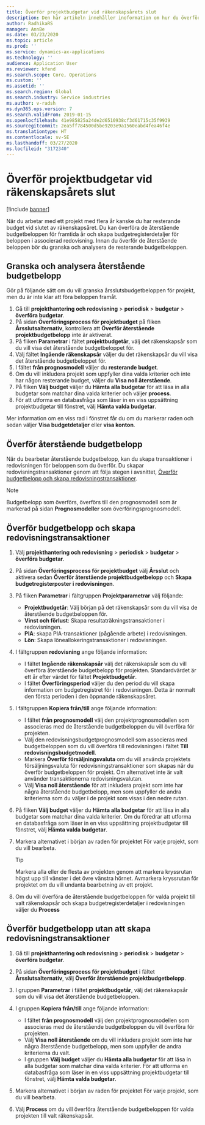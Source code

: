 ```yaml
---
title: Överför projektbudgetar vid räkenskapsårets slut
description: Den här artikeln innehåller inoformation om hur du överför resterande budgetbelopp till framtida år och skapar budgetregisterdetaljer.
author: RadhikaRS
manager: AnnBe
ms.date: 03/23/2020
ms.topic: article
ms.prod: ''
ms.service: dynamics-ax-applications
ms.technology: ''
audience: Application User
ms.reviewer: kfend
ms.search.scope: Core, Operations
ms.custom: ''
ms.assetid: ''
ms.search.region: Global
ms.search.industry: Service industries
ms.author: v-radsh
ms.dyn365.ops.version: 7
ms.search.validFrom: 2019-01-15
ms.openlocfilehash: 41e985825a24de2d6510938cf3d61715c35f9939
ms.sourcegitcommit: 2ea5ff784500d5be9203e9a1560eabd4fea46f4e
ms.translationtype: HT
ms.contentlocale: sv-SE
ms.lasthandoff: 03/27/2020
ms.locfileid: "3172340"
---
```

# <a name="transfer-project-budgets-at-fiscal-year-end"></a>Överför projektbudgetar vid räkenskapsårets slut

[!include [banner](../includes/banner.md)]

När du arbetar med ett projekt med flera år kanske du har resterande budget vid slutet av räkenskapsåret. Du kan överföra de återstående budgetbeloppen för framtida år och skapa budgetregisterdetaljer för beloppen i associerad redovisning. Innan du överför de återstående beloppen bör du granska och analysera de resterande budgetbeloppen.

## <a name="review-and-analyze-remaining-budget-amounts"></a>Granska och analysera återstående budgetbelopp

Gör på följande sätt om du vill granska årsslutsbudgetbeloppen för projekt, men du är inte klar att föra beloppen framåt.

1. Gå till **projekthantering och redovisning** > **periodisk** > **budgetar** > **överföra budgetar**. 
2. På sidan **Överföringsprocess för projektbudget** på fliken **Årsslutsalternativ**, kontrollera att **Överför återstående projektbudgetbelopp** inte är aktiverat.
3. På fliken **Parametrar** i fältet **projektbudgetår**, välj det räkenskapsår som du vill visa det återstående budgetbeloppet för. 
4. Välj fältet **Ingående räkenskapsår** väljer du det räkenskapsår du vill visa det återstående budgetbeloppet för. 
5. I fältet **från prognosmodell** väljer du **resterande budget**. 
6. Om du vill inkludera projekt som uppfyller dina valda kriterier och inte har någon resterande budget, väljer du **Visa noll återstående**.  
7. På fliken **Välj budget** väljer du **Hämta alla budgetar** för att läsa in alla budgetar som matchar dina valda kriterier och väljer **process**. 
8. För att utforma en databasfråga som läser in en viss uppsättning projektbudgetar till fönstret, välj **Hämta valda budgetar**.

Mer information om en viss rad i fönstret får du om du markerar raden och sedan väljer **Visa budgetdetaljer** eller **visa konton**.

## <a name="carry-forward-remaining-budget-amounts"></a>Överför återstående budgetbelopp 

När du bearbetar återstående budgetbelopp, kan du skapa transaktioner i redovisningen för beloppen som du överför. Du skapar redovisningstransaktioner genom att följa stegen i avsnittet, [Överför budgetbelopp och skapa redovisningstransaktioner](#carry-forward). 

> [!NOTE]
> Budgetbelopp som överförs, överförs till den prognosmodell som är markerad på sidan **Prognosmodeller** som överföringsprognosmodell.  

## <a name="carry-forward-budget-amounts-and-create-general-ledger-transactions"></a><a name="carry-forward"></a>Överför budgetbelopp och skapa redovisningstransaktioner

1.  Välj **projekthantering och redovisning** > **periodisk** > **budgetar** > **överföra budgetar**. 
2. På sidan **Överföringsprocess för projektbudget** välj **Årsslut** och aktivera sedan **Överför återstående projektbudgetbelopp** och **Skapa budgetregisterposter i redovisningen**. 
3. På fliken **Parametrar** i fältgruppen **Projektparametrar** välj följande:

   - **Projektbudgetår**: Välj början på det räkenskapsår som du vill visa de återstående budgetbeloppen för. 
   - **Vinst och förlust**: Skapa resultaträkningstransaktioner i redovisningen. 
   -  **PIA**: skapa PIA-transaktioner (pågående arbete) i redovisningen.
   -  **Lön**: Skapa löneallokeringstransaktioner i redovisningen. 

5. I fältgruppen **redovisning** ange följande information: 

   - I fältet **Ingående räkenskapsår** välj det räkenskapsår som du vill överföra återstående budgetbelopp för projekten. Standardvärdet är ett år efter värdet för fältet **Projektbudgetår**.
   -  I fältet **Överföringsperiod** väljer du den period du vill skapa information om budgetregistret för i redovisningen. Detta är normalt den första perioden i den öppnande räkenskapsåret.

6. I fältgruppen **Kopiera från/till** ange följande information:

   - I fältet **från prognosmodell** välj den projektprognosmodellen som associeras med de återstående budgetbeloppen du vill överföra för projekten. 
   - Välj den redovisningsbudgetprognosmodell som associeras med budgetbeloppen som du vill överföra till redovisningen i fältet **Till redovisningsbudgetmodell**. 
   -  Markera **Överför försäljningsvaluta** om du vill använda projektets försäljningsvaluta för redovisningstransaktioner som skapas när du överför budgetbeloppen för projekt. Om alternativet inte är valt använder transaktionerna redovisningsvalutan. 
   -  Välj **Visa noll återstående** för att inkludera projekt som inte har några återstående budgetbelopp, men som uppfyller de andra kriterierna som du väljer i de projekt som visas i den nedre rutan.

7. På fliken **Välj budget** väljer du **Hämta alla budgetar** för att läsa in alla budgetar som matchar dina valda kriterier. Om du föredrar att utforma en databasfråga som läser in en viss uppsättning projektbudgetar till fönstret, välj **Hämta valda budgetar**.
8. Markera alternativet i början av raden för projektet För varje projekt, som du vill bearbeta.

    > [!TIP]
    > Markera alla eller de flesta av projekten genom att markera kryssrutan högst upp till vänster i det övre vänstra hörnet. Avmarkera kryssrutan för projektet om du vill undanta bearbetning av ett projekt.

9. Om du vill överföra de återstående budgetbeloppen för valda projekt till valt räkenskapsår och skapa budgetregisterdetaljer i redovisningen väljer du **Process**

## <a name="carry-forward-budget-amounts-without-creating-general-ledger-transactions"></a>Överför budgetbelopp utan att skapa redovisningstransaktioner

1. Gå till **projekthantering och redovisning** > **periodisk** > **budgetar** > **överföra budgetar**.
2. På sidan **Överföringsprocess för projektbudget** i fältet **Årsslutsalternativ**, välj **Överför återstående projektbudgetbelopp**.
3. I gruppen **Parametrar** i fältet **projektbudgetår**, välj det räkenskapsår som du vill visa det återstående budgetbeloppen.
4. I gruppen **Kopiera från/till** ange följande information:

   - I fältet **från prognosmodell** välj den projektprognosmodellen som associeras med de återstående budgetbeloppen du vill överföra för projekten. 
   - Välj **Visa noll återstående** om du vill inkludera projekt som inte har några återstående budgetbelopp, men som uppfyller de andra kriterierna du valt.
   - I gruppen **Välj budget** väljer du **Hämta alla budgetar** för att läsa in alla budgetar som matchar dina valda kriterier. För att utforma en databasfråga som läser in en viss uppsättning projektbudgetar till fönstret, välj **Hämta valda budgetar**.

5. Markera alternativet i början av raden för projektet För varje projekt, som du vill bearbeta. 
6. Välj **Process** om du vill överföra återstående budgetbeloppen för valda projekten till valt räkenskapsår.

